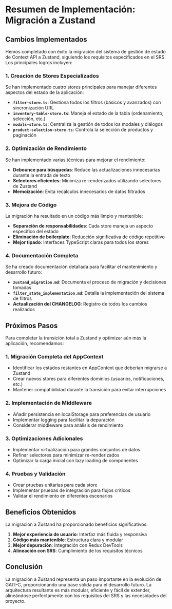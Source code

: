 # Resumen de Implementación: Migración a Zustand

## Cambios Implementados

Hemos completado con éxito la migración del sistema de gestión de estado de Context API a Zustand, siguiendo los requisitos especificados en el SRS. Los principales logros incluyen:

### 1. Creación de Stores Especializados

Se han implementado cuatro stores principales para manejar diferentes aspectos del estado de la aplicación:

- **`filter-store.ts`**: Gestiona todos los filtros (básicos y avanzados) con sincronización URL
- **`inventory-table-store.ts`**: Maneja el estado de la tabla (ordenamiento, selección, etc.)
- **`modals-store.ts`**: Centraliza la gestión de todos los modales y diálogos
- **`product-selection-store.ts`**: Controla la selección de productos y paginación

### 2. Optimización de Rendimiento

Se han implementado varias técnicas para mejorar el rendimiento:

- **Debounce para búsquedas**: Reduce las actualizaciones innecesarias durante la entrada de texto
- **Selectores eficientes**: Minimiza re-renderizados utilizando selectores de Zustand
- **Memoización**: Evita recálculos innecesarios de datos filtrados

### 3. Mejora de Código

La migración ha resultado en un código más limpio y mantenible:

- **Separación de responsabilidades**: Cada store maneja un aspecto específico del estado
- **Eliminación de boilerplate**: Reducción significativa de código repetitivo
- **Mejor tipado**: Interfaces TypeScript claras para todos los stores

### 4. Documentación Completa

Se ha creado documentación detallada para facilitar el mantenimiento y desarrollo futuro:

- **`zustand_migration.md`**: Documenta el proceso de migración y decisiones tomadas
- **`filter_state_implementation.md`**: Detalla la implementación del sistema de filtros
- **Actualización del CHANGELOG**: Registro de todos los cambios realizados

## Próximos Pasos

Para completar la transición total a Zustand y optimizar aún más la aplicación, recomendamos:

### 1. Migración Completa del AppContext

- Identificar los estados restantes en AppContext que deberían migrarse a Zustand
- Crear nuevos stores para diferentes dominios (usuarios, notificaciones, etc.)
- Mantener compatibilidad durante la transición para evitar interrupciones

### 2. Implementación de Middleware

- Añadir persistencia en localStorage para preferencias de usuario
- Implementar logging para facilitar la depuración
- Considerar middleware para análisis de rendimiento

### 3. Optimizaciones Adicionales

- Implementar virtualización para grandes conjuntos de datos
- Refinar selectores para minimizar re-renderizados
- Optimizar la carga inicial con lazy loading de componentes

### 4. Pruebas y Validación

- Crear pruebas unitarias para cada store
- Implementar pruebas de integración para flujos críticos
- Validar el rendimiento en diferentes escenarios

## Beneficios Obtenidos

La migración a Zustand ha proporcionado beneficios significativos:

1. **Mejor experiencia de usuario**: Interfaz más fluida y responsiva
2. **Código más mantenible**: Estructura clara y modular
3. **Mejor depuración**: Integración con Redux DevTools
4. **Alineación con SRS**: Cumplimiento de los requisitos técnicos

## Conclusión

La migración a Zustand representa un paso importante en la evolución de GATI-C, proporcionando una base sólida para el desarrollo futuro. La arquitectura resultante es más modular, eficiente y fácil de extender, alineándose perfectamente con los requisitos del SRS y las necesidades del proyecto. 